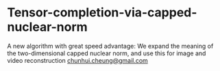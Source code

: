 # Tensor-completion-via-capped-nuclear-norm
A new algorithm with great speed advantage: 
We expand the meaning of the two-dimensional capped nuclear norm, and use this for image and video reconstruction
chunhui.cheung@gmail.com
